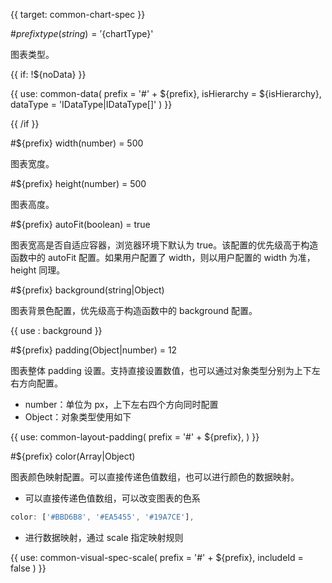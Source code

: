 {{ target: common-chart-spec }}

<!-- IChartSpec，用于图表通用配置 -->

#${prefix} type(string) = '${chartType}'

图表类型。

{{ if: !${noData} }}

{{ use: common-data(
    prefix = '#' + ${prefix},
    isHierarchy = ${isHierarchy},
    dataType = 'IDataType|IDataType[]'
) }}

{{ /if }}

#${prefix} width(number) = 500

图表宽度。

#${prefix} height(number) = 500

图表高度。

#${prefix} autoFit(boolean) = true

图表宽高是否自适应容器，浏览器环境下默认为 true。该配置的优先级高于构造函数中的 autoFit 配置。如果用户配置了 width，则以用户配置的 width 为准，height 同理。

#${prefix} background(string|Object)

图表背景色配置，优先级高于构造函数中的 background 配置。

{{ use : background }}

#${prefix} padding(Object|number) = 12

图表整体 padding 设置。支持直接设置数值，也可以通过对象类型分别为上下左右方向配置。

- number：单位为 px，上下左右四个方向同时配置
- Object：对象类型使用如下

{{ use: common-layout-padding(
  prefix = '#' + ${prefix},
) }}

#${prefix} color(Array|Object)

图表颜色映射配置。可以直接传递色值数组，也可以进行颜色的数据映射。

- 可以直接传递色值数组，可以改变图表的色系

```ts
color: ['#BBD6B8', '#EA5455', '#19A7CE'],
```

- 进行数据映射，通过 scale 指定映射规则

{{ use: common-visual-spec-scale(
    prefix = '#' + ${prefix},
    includeId = false
) }}
